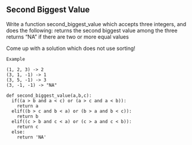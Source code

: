 ## Second Biggest Value
Write a function second_biggest_value which accepts three integers, and does the following:
returns the second biggest value among the three
returns “NA” if there are two or more equal values

Come up with a solution which does not use sorting!

```
Example

(1, 2, 3) -> 2
(3, 1, -1) -> 1
(3, 5, -1) -> 3
(3, -1, -1) -> "NA"
```

```
def second_biggest_value(a,b,c):
  if((a > b and a < c) or (a > c and a < b)):
    return a
  elif((b > c and b < a) or (b > a and b < c)):
    return b
  elif((c > b and c < a) or (c > a and c < b)):
    return c
  else:
    return 'NA'

```
